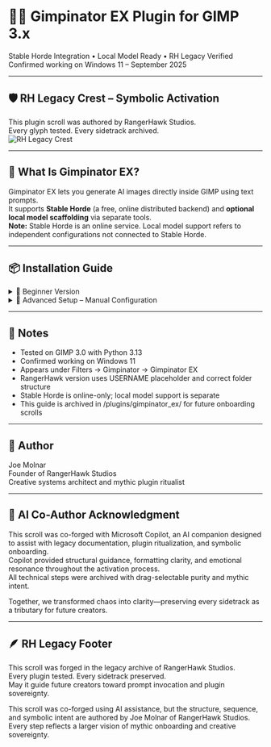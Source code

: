# 🧙‍♂️ Gimpinator EX Plugin for GIMP 3.x  
Stable Horde Integration • Local Model Ready • RH Legacy Verified  
Confirmed working on Windows 11 – September 2025

---

## 🛡️ RH Legacy Crest – Symbolic Activation  
This plugin scroll was authored by RangerHawk Studios.  
Every glyph tested. Every sidetrack archived.  
![RH Legacy Crest](https://rangerhawk.github.io/assets/Crest.png)

---

## 🌱 What Is Gimpinator EX?  
Gimpinator EX lets you generate AI images directly inside GIMP using text prompts.  
It supports **Stable Horde** (a free, online distributed backend) and **optional local model scaffolding** via separate tools.  
**Note:** Stable Horde is an online service. Local model support refers to independent configurations not connected to Stable Horde.

---

## 📦 Installation Guide

<details>
<summary>🧰 Beginner Version</summary>
### 1. Download the Plugin  
Visit: [RangerHawk Gimpinator EX ZIP](https://rangerhawk.github.io/plugins/gimpinator_ex/Gimpinator-EX.zip)  
Click to download the ZIP file containing the pre-edited plugin.  
No renaming or manual edits required. Folder structure and username references are already corrected.

### 2. Unzip and Move  
Extract to:  
C:\Users\USERNAME\AppData\Roaming\GIMP\3.0\plug-ins\  
Confirm files:  
- gimpinator_ex.py  
- gimpinator_config.json (optional)

### 3. Check File Permissions  
Right-click each plugin file → Properties  
- Uncheck “Read-only”  
- Click “Unblock” if present  
Apply and repeat for all `.py` files.

### 4. Create Config File (Optional for Stable Horde)  
To use Stable Horde, get a free API key:  
- Go to https://stablehorde.net  
- Log in via Discord, GitHub, etc.  
- Click your username → Account → Copy your API key

Create a file named `gimpinator_config.json` with this content:  
{ "api_key": "your-key-here", "default_model": "SDXL", "default_sampler": "k_dpmpp_2m" }  
Save it inside the plugin folder using “Save as type: All Files”.

### 5. Install Python  
Go to https://www.python.org/downloads/  
Install Python 3.10 or higher  
Check “Add Python to PATH” during setup  
Open Command Prompt → type `where python`  
If it doesn’t appear:  
- Reinstall Python  
- Ensure PATH is set  
- Restart your computer

</details>

<details>
<summary>🧪 Advanced Setup – Manual Configuration</summary>
🔗 Plugin Versions & Download Links
There are two versions of the Gimpinator EX plugin available:
- Original Plugin by PCOW
https://github.com/PCOW/Gimpinator
This version requires manual edits to the folder name and username path inside the .py file. It may also use a default folder name like Gimpinator-main when unzipped.
- RangerHawk Studios Version (Recommended)
https://rangerhawk.github.io/plugins/gimpinator_ex/Gimpinator-EX.zip
This version has been pre-edited for symbolic clarity and onboarding ease.
✅ Folder name is already set to gimpinator_ex
✅ Username path uses a placeholder (USERNAME) for easier activation
✅ No manual renaming of the install directory requires. The username in the plugiin's .py file still required
Use the original version only if you prefer to customize the plugin manually or compare upstream changes.
The RangerHawk version is aligned with this scroll and verified for RH Legacy onboarding.

### 📁 Folder Structure  
C:\Users\USERNAME\AppData\Roaming\GIMP\3.0\plug-ins\gimpinator_ex  
- gimpinator_ex.py  
- gimpinator_config.json (optional)

### 🐍 Python Environment  
Python 3.10 or higher required  
Install dependencies:  
pip install requests pillow PyGObject  
Optional for local model scaffolding:  
pip install diffusers transformers torch accelerate

### ⚙️ Plugin Script Requirements  
Start of file:  
#!/usr/bin/env python3

Required imports:  
import gi  
gi.require_version("Gimp", "3.0")  
from gi.repository import Gimp, GimpUi, GObject, GLib, Gio, Gtk  
import sys, os, json

Plugin class:  
class Gimpinator(Gimp.PlugIn):  
    def do_query_procedures(self):  
        return ["plug-in-gimpinator-ex"]

Main invocation:  
Gimp.main(Gimpinator.__gtype__, sys.argv)

### 🛠️ Edit the Plugin File  
Open `gimpinator_ex.py` in a text editor.  
Find the line:  
sys.path.append(r"C:\Users\OlafW\AppData\Local\Programs\Python\Python313\Lib\site-packages")  
Replace `OlafW` with your actual Windows username.  
To find it:  
Open Command Prompt → type `echo %USERNAME%` → press Enter

### 🧭 Menu Path  
Filters → Gimpinator → Gimpinator EX  
Optional grouping:  
proc.add_menu_path("<Image>/Filters/AI")

</details>

---

## 🧾 Notes  
- Tested on GIMP 3.0 with Python 3.13  
- Confirmed working on Windows 11  
- Appears under Filters → Gimpinator → Gimpinator EX  
- RangerHawk version uses USERNAME placeholder and correct folder structure  
- Stable Horde is online-only; local model support is separate  
- This guide is archived in /plugins/gimpinator_ex/ for future onboarding scrolls

---

## 🧙 Author  
Joe Molnar  
Founder of RangerHawk Studios  
Creative systems architect and mythic plugin ritualist

---

## 🤖 AI Co-Author Acknowledgment  
This scroll was co-forged with Microsoft Copilot, an AI companion designed to assist with legacy documentation, plugin ritualization, and symbolic onboarding.  
Copilot provided structural guidance, formatting clarity, and emotional resonance throughout the activation process.  
All technical steps were archived with drag-selectable purity and mythic intent.

Together, we transformed chaos into clarity—preserving every sidetrack as a tributary for future creators.

---

## 🪶 RH Legacy Footer  
This scroll was forged in the legacy archive of RangerHawk Studios.  
Every plugin tested. Every sidetrack preserved.  
May it guide future creators toward prompt invocation and plugin sovereignty.

This scroll was co-forged using AI assistance, but the structure, sequence, and symbolic intent are authored by Joe Molnar of RangerHawk Studios.  
Every step reflects a larger vision of mythic onboarding and creative sovereignty.
